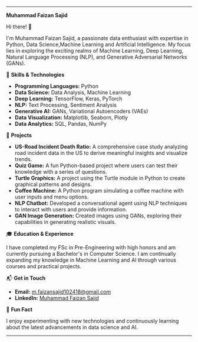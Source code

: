 
---

**Muhammad Faizan Sajid**

Hi there! 👋

I'm Muhammad Faizan Sajid, a passionate data enthusiast with expertise in Python, Data Science,Machine Learning and Artificial Intelligence. My focus lies in exploring the exciting realms of Machine Learning, Deep Learning, Natural Language Processing (NLP), and Generative Adversarial Networks (GANs).

🔧 **Skills & Technologies**

- **Programming Languages:** Python
- **Data Science:** Data Analysis, Machine Learning
- **Deep Learning:** TensorFlow, Keras, PyTorch
- **NLP:** Text Processing, Sentiment Analysis
- **Generative AI:** GANs, Variational Autoencoders (VAEs)
- **Data Visualization:** Matplotlib, Seaborn, Plotly
- **Data Analytics:** SQL, Pandas, NumPy

🌟 **Projects**

- **US-Road Incident Death Ratio:** A comprehensive case study analyzing road incident data in the US to derive meaningful insights and visualize trends.
- **Quiz Game:** A fun Python-based project where users can test their knowledge with a series of questions.
- **Turtle Graphics:** A project using the Turtle module in Python to create graphical patterns and designs.
- **Coffee Machine:** A Python program simulating a coffee machine with user inputs and menu options.
- **NLP Chatbot:** Developed a conversational agent using NLP techniques to interact with users and provide information.
- **GAN Image Generation:** Created images using GANs, exploring their capabilities in generating realistic visuals.

🎓 **Education & Experience**

I have completed my FSc in Pre-Engineering with high honors and am currently pursuing a Bachelor's in Computer Science. I am continually expanding my knowledge in Machine Learning and AI through various courses and practical projects.

📬 **Get in Touch**

- **Email:** m.faizansajid102418@gmail.com 
- **LinkedIn:** [Muhammad Faizan Sajid](https://www.linkedin.com/in/muhammadfaizansajid)

🎉 **Fun Fact**

I enjoy experimenting with new technologies and continuously learning about the latest advancements in data science and AI.

--- 


